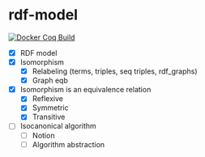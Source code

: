 # rdf-model
[![Docker Coq Build](https://github.com/Tvallejos/rdf-model/workflows/Docker%20Coq%20Build/badge.svg?branch=main)](https://github.com/Tvallejos/rdf-model/actions?query=workflow:"Docker%20Coq%20Build")
- [X] RDF model
- [X] Isomorphism 
  * [X] Relabeling (terms, triples, seq triples, rdf_graphs)
  * [X] Graph eqb
- [X] Isomorphism is an equivalence relation
  * [X] Reflexive
  * [X] Symmetric
  * [X] Transitive
- [ ] Isocanonical algorithm
  * [ ] Notion
  * [ ] Algorithm abstraction

